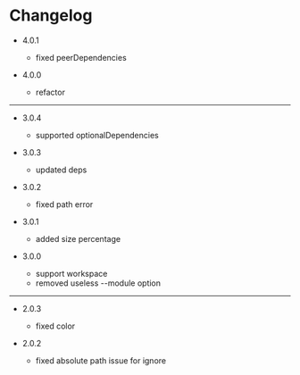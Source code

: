 # Changelog

* 4.0.1
    * fixed peerDependencies

* 4.0.0
    * refactor

---

* 3.0.4
    * supported optionalDependencies

* 3.0.3
    * updated deps

* 3.0.2
    * fixed path error

* 3.0.1
    * added size percentage

* 3.0.0
    * support workspace
    * removed useless --module option

---

* 2.0.3
    * fixed color

* 2.0.2
    * fixed absolute path issue for ignore